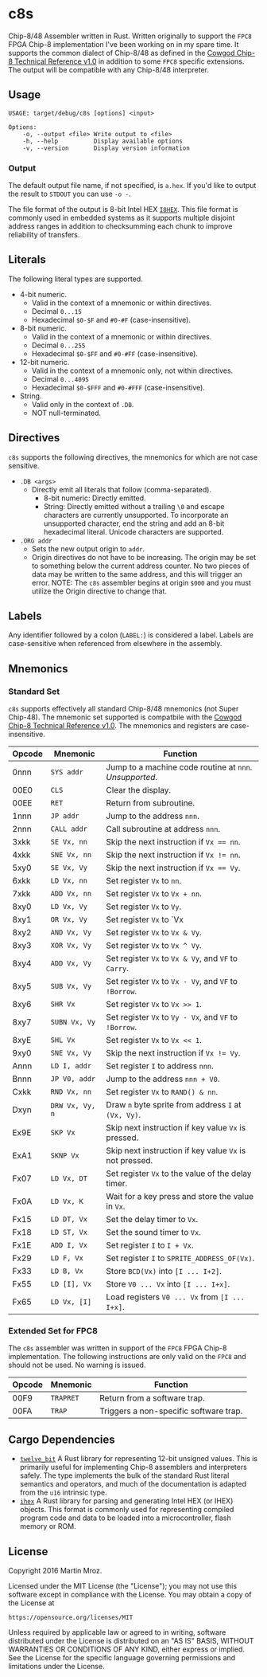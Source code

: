 # c8s
Chip-8/48 Assembler written in Rust. Written originally to support the `FPC8` FPGA Chip-8 implementation I've been working on in my spare time. It supports the common dialect of Chip-8/48 as defined in the [Cowgod Chip-8 Technical Reference v1.0](http://devernay.free.fr/hacks/chip8/C8TECH10.HTM) in addition to some `FPC8` specific extensions. The output will be compatible with any Chip-8/48 interpreter.

## Usage

```
USAGE: target/debug/c8s [options] <input>

Options:
    -o, --output <file> Write output to <file>
    -h, --help          Display available options
    -v, --version       Display version information
```

### Output

The default output file name, if not specified, is `a.hex`. If you'd like to output the result to `STDOUT` you can use `-o -`.

The file format of the output is 8-bit Intel HEX [`I8HEX`](https://en.wikipedia.org/wiki/Intel_HEX). This file format is commonly used in embedded systems as it supports multiple disjoint address ranges in addition to checksumming each chunk to improve reliability of transfers.

## Literals
The following literal types are supported.

* 4-bit numeric.
	* Valid in the context of a mnemonic or within directives.
	* Decimal `0...15`
	* Hexadecimal `$0-$F` and `#0-#F` (case-insensitive).
* 8-bit numeric.
	* Valid in the context of a mnemonic or within directives.
	* Decimal `0...255`
	* Hexadecimal `$0-$FF` and `#0-#FF` (case-insensitive).
* 12-bit numeric.
	* Valid in the context of a mnemonic only, not within directives.
	* Decimal `0...4095`
	* Hexadecimal `$0-$FFF` and `#0-#FFF` (case-insensitive).
* String.
	* Valid only in the context of `.DB`.
	* NOT null-terminated.

## Directives
`c8s` supports the following directives, the mnemonics for which are not case sensitive.

* `.DB <args>`
	* Directly emit all literals that follow (comma-separated).
		* 8-bit numeric: Directly emitted.
		* String: Directly emitted without a trailing `\0` and escape characters are currently unsupported. To incorporate an unsupported character, end the string and add an 8-bit hexadecimal literal. Unicode characters are supported.
* `.ORG addr`
	* Sets the new output origin to `addr`. 
	* Origin directives do not have to be increasing. The origin may be set to something below the current address counter. No two pieces of data may be written to the same address, and this will trigger an error. NOTE: The `c8s` assembler begins at origin `$000` and you must utilize the Origin directive to change that.

## Labels

Any identifier followed by a colon (`LABEL:`) is considered a label. Labels are case-sensitive when referenced from elsewhere in the assembly.

## Mnemonics

### Standard Set
`c8s` supports effectively all standard Chip-8/48 mnemonics (not Super Chip-48). The mnemonic set supported is compatbile with the [Cowgod Chip-8 Technical Reference v1.0](http://devernay.free.fr/hacks/chip8/C8TECH10.HTM). The mnemonics and registers are case-insensitive.

| Opcode | Mnemonic        | Function                                                 |
| ------ | --------------- | -------------------------------------------------------- |
| 0nnn   | `SYS addr`      | Jump to a machine code routine at `nnn`. *Unsupported*.  |
| 00E0   | `CLS`           | Clear the display.                                       |
| 00EE   | `RET`           | Return from subroutine.                                  |
| 1nnn   | `JP addr`       | Jump to the address `nnn`.                               |
| 2nnn   | `CALL addr`     | Call subroutine at address `nnn`.                        |
| 3xkk   | `SE Vx, nn`     | Skip the next instruction if `Vx == nn`.                 |
| 4xkk   | `SNE Vx, nn`    | Skip the next instruction if `Vx != nn`.                 |
| 5xy0   | `SE Vx, Vy`     | Skip the next instruction if `Vx == Vy`.                 |
| 6xkk   | `LD Vx, nn`     | Set register `Vx` to `nn`.                               |
| 7xkk   | `ADD Vx, nn`    | Set register `Vx` to `Vx + nn`.                          |
| 8xy0   | `LD Vx, Vy`     | Set register `Vx` to `Vy`.                               |
| 8xy1   | `OR Vx, Vy`     | Set register `Vx` to `Vx | Vy`.                          |
| 8xy2   | `AND Vx, Vy`    | Set register `Vx` to `Vx & Vy`.                          |
| 8xy3   | `XOR Vx, Vy`    | Set register `Vx` to `Vx ^ Vy`.                          |
| 8xy4   | `ADD Vx, Vy`    | Set register `Vx` to `Vx & Vy`, and `VF` to `Carry`.     |
| 8xy5   | `SUB Vx, Vy`    | Set register `Vx` to `Vx - Vy`, and `VF` to `!Borrow`.   |
| 8xy6   | `SHR Vx`        | Set register `Vx` to `Vx >> 1`.                          |
| 8xy7   | `SUBN Vx, Vy`   | Set register `Vx` to `Vy - Vx`, and `VF` to `!Borrow`.   |
| 8xyE   | `SHL Vx`        | Set register `Vx` to `Vx << 1`.                          |
| 9xy0   | `SNE Vx, Vy`    | Skip the next instruction if `Vx != Vy`.                 |
| Annn   | `LD I, addr`    | Set register `I` to address `nnn`.                       |
| Bnnn   | `JP V0, addr`   | Jump to the address `nnn + V0`.                          |
| Cxkk   | `RND Vx, nn`    | Set register `Vx` to `RAND() & nn`.                      |
| Dxyn   | `DRW Vx, Vy, n` | Draw `n` byte sprite from address `I` at `(Vx, Vy)`.     |
| Ex9E   | `SKP Vx`        | Skip next instruction if key value `Vx` is pressed.      |
| ExA1   | `SKNP Vx`       | Skip next instruction if key value `Vx` is not pressed.  |
| Fx07   | `LD Vx, DT`     | Set register `Vx` to the value of the delay timer.       |
| Fx0A   | `LD Vx, K`      | Wait for a key press and store the value in `Vx`.        |
| Fx15   | `LD DT, Vx`     | Set the delay timer to `Vx`.                             |
| Fx18   | `LD ST, Vx`     | Set the sound timer to `Vx`.                             |
| Fx1E   | `ADD I, Vx`     | Set register `I` to `I + Vx`.                            |
| Fx29   | `LD F, Vx`      | Set register `I` to `SPRITE_ADDRESS_OF(Vx)`.             |
| Fx33   | `LD B, Vx`      | Store `BCD(Vx)` into `[I ... I+2]`.                      |
| Fx55   | `LD [I], Vx`    | Store `V0 ... Vx` into `[I ... I+x]`.                    |
| Fx65   | `LD Vx, [I]`    | Load registers `V0 ... Vx` from `[I ... I+x]`.           |

### Extended Set for FPC8

The `c8s` assembler was written in support of the `FPC8` FPGA Chip-8 implementation. The following instructions are only valid on the `FPC8` and should not be used. No warning is issued.

| Opcode | Mnemonic        | Function                                                 |
| ------ | --------------- | -------------------------------------------------------- |
| 00F9   | `TRAPRET`       | Return from a software trap.                             |
| 00FA   | `TRAP`          | Triggers a non-specific software trap.                   |

## Cargo Dependencies

* [`twelve_bit`](https://crates.io/crates/twelve_bit) A Rust library for representing 12-bit unsigned values. This is primarily useful for implementing Chip-8 assemblers and interpreters safely. The type implements the bulk of the standard Rust literal semantics and operators, and much of the documentation is adapted from the `u16` intrinsic type.
* [`ihex`](https://crates.io/crates/ihex) A Rust library for parsing and generating Intel HEX (or IHEX) objects. This format is commonly used for representing compiled program code and data to be loaded into a microcontroller, flash memory or ROM.

## License
Copyright 2016 Martin Mroz.

Licensed under the MIT License (the "License"); you may not use this software except in compliance with the License. You may obtain a copy of the License at

    https://opensource.org/licenses/MIT

Unless required by applicable law or agreed to in writing, software distributed under the License is distributed on an "AS IS" BASIS, WITHOUT WARRANTIES OR CONDITIONS OF ANY KIND, either express or implied. See the License for the specific language governing permissions and limitations under the License.
